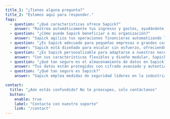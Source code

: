 ```yaml
---
title_1: "¿Tienes alguna pregunta?"
title_2: "Estamos aquí para responder."
faqs:
  - question: "¿Qué características ofrece Sapick?"
    answer: "Rastrea automáticamente tus ingresos y gastos, ayudándote a crear presupuestos personalizados y mantener el control de tus objetivos financieros."
  - question: "¿Cómo puede Sapick beneficiar a mi organización?"
    answer: "Sapick agiliza tus operaciones financieras automatizando la facturación, el seguimiento de gastos y los informes, permitiendo que tu equipo se enfoque en el crecimiento y la estrategia."
  - question: "¿Es Sapick adecuado para pequeñas empresas o grandes corporaciones?"
    answer: "Sapick está diseñado para escalar sin esfuerzo, ofreciendo soluciones personalizadas tanto para pequeñas empresas como para grandes corporaciones, asegurando una gestión financiera sin interrupciones en cada etapa."
  - question: "¿Es Sapick personalizable para adaptarse a nuestras necesidades específicas?"
    answer: "Con sus características flexibles y diseño modular, Sapick puede personalizarse para cumplir con los requisitos financieros únicos de tu organización, asegurando un ajuste perfecto."
  - question: "¿Qué tan seguro es el almacenamiento de datos en Sapick?"
    answer: "Tus datos están protegidos con cifrado avanzado y autenticación de múltiples factores, asegurando que la información financiera sensible permanezca segura y accesible solo para usuarios autorizados."
  - question: "¿Qué tan seguro es Sapick?"
    answer: "Sapick emplea medidas de seguridad líderes en la industria, incluyendo cifrado de extremo a extremo y evaluaciones regulares de vulnerabilidades, para asegurar el más alto nivel de protección para tus datos."

contact:
  title: "¿Aún estás confundido? No te preocupes, solo contáctanos"
  button:
    enable: true
    label: "Contacta con nuestro soporte"
    link: "/contact"
---
```

